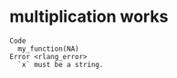 # multiplication works

    Code
      my_function(NA)
    Error <rlang_error>
      `x` must be a string.

